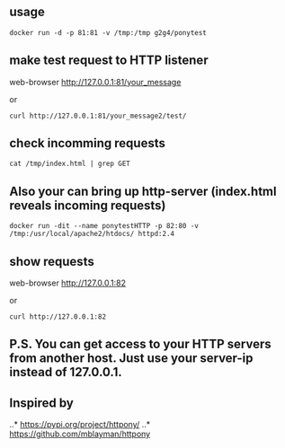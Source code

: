## usage 
```
docker run -d -p 81:81 -v /tmp:/tmp g2g4/ponytest 
```
## make test request to HTTP listener

web-browser http://127.0.0.1:81/your_message

or
``` 
curl http://127.0.0.1:81/your_message2/test/
```
## check incomming requests
```
cat /tmp/index.html | grep GET
```
## Also your can bring up http-server (index.html reveals incoming requests)
```
docker run -dit --name ponytestHTTP -p 82:80 -v /tmp:/usr/local/apache2/htdocs/ httpd:2.4
```
## show requests

web-browser http://127.0.0.1:82

or
```
curl http://127.0.0.1:82
```
## P.S. You can get access to your HTTP servers from another host. Just use your server-ip instead of 127.0.0.1.
## Inspired by 
 ..* https://pypi.org/project/httpony/ 
 ..* https://github.com/mblayman/httpony
